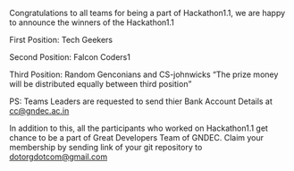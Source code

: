 Congratulations to all teams for being a part of Hackathon1.1, we are happy to announce the winners of the Hackathon1.1

First Position: Tech Geekers 

Second Position: Falcon Coders1

Third Position: Random Genconians and CS-johnwicks <q>The prize money will be distributed equally between third position</q>


PS: Teams Leaders are requested to send thier Bank Account Details at cc@gndec.ac.in

In addition to this, all the participants who worked on Hackathon1.1 get chance to be a part of Great Developers Team of GNDEC. Claim your membership by sending link of your git repository to dotorgdotcom@gmail.com 
